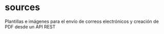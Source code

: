# sources

Plantillas e imágenes para el envío de correos electrónicos y creación de PDF desde un API REST
